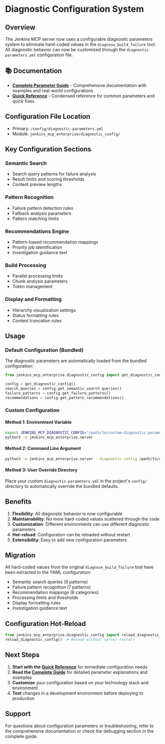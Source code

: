 # Diagnostic Configuration System

## Overview

The Jenkins MCP server now uses a configurable diagnostic parameters system to eliminate hard-coded values in the `diagnose_build_failure` tool. All diagnostic behavior can now be customized through the `diagnostic-parameters.yml` configuration file.

## 📚 Documentation

- **[Complete Parameter Guide](diagnostic-parameters-guide.md)** - Comprehensive documentation with examples and real-world configurations
- **[Quick Reference](diagnostic-parameters-quick-reference.md)** - Condensed reference for common parameters and quick fixes

## Configuration File Location

- Primary: `/config/diagnostic-parameters.yml`
- Module: `jenkins_mcp_enterprise/diagnostic_config/`

## Key Configuration Sections

### Semantic Search
- Search query patterns for failure analysis
- Result limits and scoring thresholds
- Content preview lengths

### Pattern Recognition  
- Failure pattern detection rules
- Fallback analysis parameters
- Pattern matching limits

### Recommendations Engine
- Pattern-based recommendation mappings
- Priority job identification
- Investigation guidance text

### Build Processing
- Parallel processing limits
- Chunk analysis parameters
- Token management

### Display and Formatting
- Hierarchy visualization settings
- Status formatting rules
- Content truncation rules

## Usage

### Default Configuration (Bundled)
The diagnostic parameters are automatically loaded from the bundled configuration:

```python
from jenkins_mcp_enterprise.diagnostic_config import get_diagnostic_config

config = get_diagnostic_config()
search_queries = config.get_semantic_search_queries()
failure_patterns = config.get_failure_patterns()
recommendations = config.get_pattern_recommendations()
```

### Custom Configuration

#### Method 1: Environment Variable
```bash
export JENKINS_MCP_DIAGNOSTIC_CONFIG="/path/to/custom-diagnostic-parameters.yml"
python3 -m jenkins_mcp_enterprise.server
```

#### Method 2: Command Line Argument
```bash
python3 -m jenkins_mcp_enterprise.server --diagnostic-config /path/to/custom-diagnostic-parameters.yml
```

#### Method 3: User Override Directory
Place your custom `diagnostic-parameters.yml` in the project's `config/` directory to automatically override the bundled defaults.

## Benefits

1. **Flexibility**: All diagnostic behavior is now configurable
2. **Maintainability**: No more hard-coded values scattered through the code
3. **Customization**: Different environments can use different diagnostic parameters
4. **Hot-reload**: Configuration can be reloaded without restart
5. **Extensibility**: Easy to add new configuration parameters

## Migration

All hard-coded values from the original `diagnose_build_failure` tool have been extracted to the YAML configuration:

- Semantic search queries (9 patterns)
- Failure pattern recognition (7 patterns) 
- Recommendation mappings (6 categories)
- Processing limits and thresholds
- Display formatting rules
- Investigation guidance text

## Configuration Hot-Reload

```python
from jenkins_mcp_enterprise.diagnostic_config import reload_diagnostic_config
reload_diagnostic_config()  # Reload without server restart
```

## Next Steps

1. **Start with the [Quick Reference](diagnostic-parameters-quick-reference.md)** for immediate configuration needs
2. **Read the [Complete Guide](diagnostic-parameters-guide.md)** for detailed parameter explanations and examples
3. **Customize** your configuration based on your technology stack and environment
4. **Test** changes in a development environment before deploying to production

## Support

For questions about configuration parameters or troubleshooting, refer to the comprehensive documentation or check the debugging section in the complete guide.